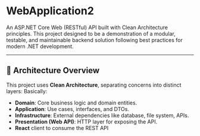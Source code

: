 # WebApplication2
An ASP.NET Core Web (RESTful) API built with Clean Architecture principles. This project designed to be a demonstration of a modular, testable, and maintainable backend solution following best practices for modern .NET development.

---

## 📐 Architecture Overview

This project uses **Clean Architecture**, separating concerns into distinct layers:
Basically:
- **Domain**: Core business logic and domain entities.
- **Application**: Use cases, interfaces, and DTOs.
- **Infrastructure**: External dependencies like database, file system, APIs.
- **Presentation (Web API)**: HTTP layer for exposing the API.
- **React** client to consume the REST API 
